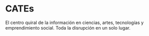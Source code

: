 # CATEs
El centro quiral de la información en ciencias, artes, tecnologías y emprendimiento social. Toda la disrupción en un solo lugar.
